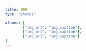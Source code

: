 ```yaml
---
title: 相册
type: "photos"

albums: [
		["img_url", "img_caption"],
		["img_url", "img_caption"],
		["img_url", "img_caption"]
]
---
```


